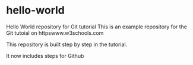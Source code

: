 # hello-world
Hello World repository for Git tutorial
This is an example repository for the Git tutoial on httpswww.w3schools.com

This repository is built step by step in the tutorial.

It now includes steps for Github
